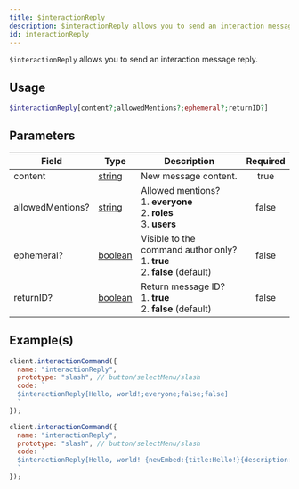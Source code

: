 ```yaml
---
title: $interactionReply
description: $interactionReply allows you to send an interaction message reply.
id: interactionReply
---
```


`$interactionReply` allows you to send an interaction message reply.

## Usage

```php
$interactionReply[content?;allowedMentions?;ephemeral?;returnID?]
```

## Parameters

| Field            | Type                                                                                                | Description                                                                          | Required |
| ---------------- | --------------------------------------------------------------------------------------------------- | ------------------------------------------------------------------------------------ | :------: |
| content          | [string](https://developer.mozilla.org/en-US/docs/Web/JavaScript/Reference/Global_Objects/String)   | New message content.                                                                 |   true   |
| allowedMentions? | [string](https://developer.mozilla.org/en-US/docs/Web/JavaScript/Reference/Global_Objects/String)   | Allowed mentions? <br /> 1. **everyone** <br /> 2. **roles** <br /> 3. **users**     |  false   |
| ephemeral?       | [boolean](https://developer.mozilla.org/en-US/docs/Web/JavaScript/Reference/Global_Objects/Boolean) | Visible to the command author only? <br /> 1. **true** <br /> 2. **false** (default) |  false   |
| returnID?        | [boolean](https://developer.mozilla.org/en-US/docs/Web/JavaScript/Reference/Global_Objects/Boolean) | Return message ID? <br /> 1. **true** <br /> 2. **false** (default)                  |  false   |

## Example(s)

```javascript
client.interactionCommand({
  name: "interactionReply",
  prototype: "slash", // button/selectMenu/slash
  code: `
  $interactionReply[Hello, world!;everyone;false;false]
  `
});
```

```javascript
client.interactionCommand({
  name: "interactionReply",
  prototype: "slash", // button/selectMenu/slash
  code: `
  $interactionReply[Hello, world! {newEmbed:{title:Hello!}{description:This is an embed!}};everyone;false;false]
  `
});
```
